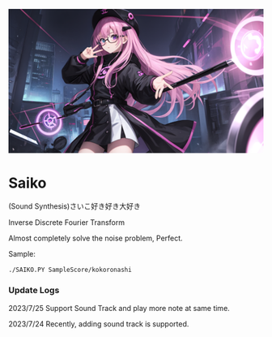 ![](Header.png)

# Saiko

(Sound Synthesis)さいこ好き好き大好き

Inverse Discrete Fourier Transform

Almost completely solve the noise problem, Perfect.

Sample:
```
./SAIKO.PY SampleScore/kokoronashi
```

### Update Logs

2023/7/25 
Support Sound Track and play more note at same time.

2023/7/24 
Recently, adding sound track is supported.
